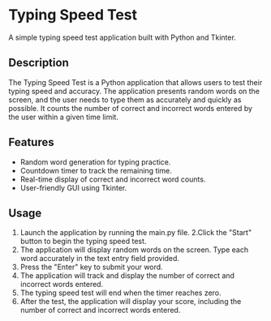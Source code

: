 # Typing Speed Test

A simple typing speed test application built with Python and Tkinter.

## Description

The Typing Speed Test is a Python application that allows users to test their typing speed and accuracy.
The application presents random words on the screen, and the user needs to type them as accurately and quickly as possible.
It counts the number of correct and incorrect words entered by the user within a given time limit.

## Features

- Random word generation for typing practice.
- Countdown timer to track the remaining time.
- Real-time display of correct and incorrect word counts.
- User-friendly GUI using Tkinter.

## Usage

1. Launch the application by running the main.py file.
2.Click the "Start" button to begin the typing speed test.
3. The application will display random words on the screen. Type each word accurately in the text entry field provided.
4. Press the "Enter" key to submit your word.
5. The application will track and display the number of correct and incorrect words entered.
6. The typing speed test will end when the timer reaches zero.
7. After the test, the application will display your score, including the number of correct and incorrect words entered.
